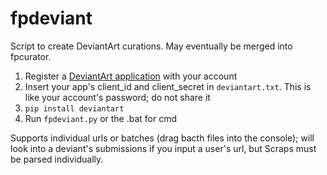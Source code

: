 # fpdeviant

Script to create DeviantArt curations. May eventually be merged into fpcurator.

1. Register a [DeviantArt application](https://www.deviantart.com/developers/) with your account
2. Insert your app's client_id and client_secret in `deviantart.txt`. This is like your account's password; do not share it
3. `pip install deviantart`
4. Run `fpdeviant.py` or the .bat for cmd

Supports individual urls or batches (drag bacth files into the console); will look into a deviant's submissions if you input a user's url, but Scraps must be parsed individually.

